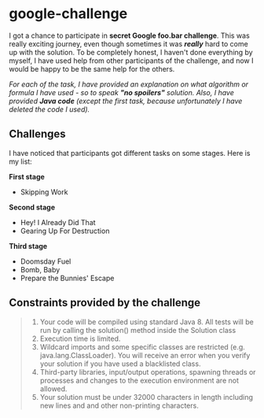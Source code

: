 # google-challenge
I got a chance to participate in **secret Google foo.bar challenge**. This was really exciting journey, even though sometimes it was **_really_** hard to come up with the solution. 
To be completely honest, I haven't done everything by myself, I have used help from other participants of the challenge, and now I would be happy to be the same help for the others.

*For each of the task, I have provided an explanation on what algorithm or formula I have used - so to speak **"no spoilers"** solution. Also, I have provided **Java code** (except the first task, because unfortunately I have deleted the code I used).*

## Challenges
I have noticed that participants got different tasks on some stages. Here is my list:

**First stage**
- Skipping Work

**Second stage**
- Hey! I Already Did That
- Gearing Up For Destruction

**Third stage**
- Doomsday Fuel
- Bomb, Baby
- Prepare the Bunnies' Escape


## Constraints provided by the challenge
> 1. Your code will be compiled using standard Java 8. All tests will be run by calling the solution() method inside the Solution class
> 2. Execution time is limited.
> 3. Wildcard imports and some specific classes are restricted (e.g. java.lang.ClassLoader). You will receive an error when you verify your solution if you have used a blacklisted class.
> 4. Third-party libraries, input/output operations, spawning threads or processes and changes to the execution environment are not allowed.
> 5. Your solution must be under 32000 characters in length including new lines and and other non-printing characters.
